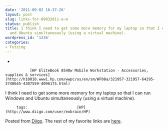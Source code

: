 ```yaml
---
date: '2011-09-02 16:37:26'
layout: post
slug: links-for-09032011-a-m
status: publish
title: I think I need to get some more memory for my laptop so that I can run Windows
  and Ubuntu simultaneously (using a virtual machine).
wordpress_id: '1236'
categories:
- Futzing
---
```


     
  *      

               [HP EliteBook 8540w Mobile Workstation - Accessories, supplies & services](http://h10010.www1.hp.com/wwpc/us/en/sm/WF08a/321957-321957-64295-3740645-4307559-4096175.html)      

     

I think I need to get some more memory for my laptop so that I can run Windows and Ubuntu simultaneously (using a virtual machine).

             

         tags:                      [HP](http://www.diigo.com/user/eobrain/HP)

                                       
 

Posted from [Diigo](http://www.diigo.com). The rest of my favorite links are [here](http://www.diigo.com/user/eobrain).
